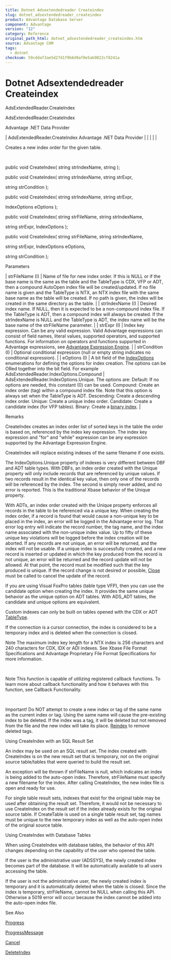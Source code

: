 ```yaml
---
title: Dotnet Adsextendedreader Createindex
slug: dotnet_adsextendedreader_createindex
product: Advantage Database Server
component: Advantage
version: "12"
category: Reference
original_path_html: dotnet_adsextendedreader_createindex.htm
source: Advantage CHM
tags:
  - dotnet
checksum: 59cddaf3ae5d27d1f9b6d9af8e5ab9822cf8241a
---
```


# Dotnet Adsextendedreader Createindex

AdsExtendedReader.CreateIndex

AdsExtendedReader.CreateIndex

Advantage .NET Data Provider

| AdsExtendedReader.CreateIndex  Advantage .NET Data Provider |  |  |  |  |

Creates a new index order for the given table.

 

public void CreateIndex{ string strIndexName, string );

public void CreateIndex( string strIndexName, string strExpr,

string strCondition );

public void CreateIndex( string strIndexName, string strExpr,

IndexOptions eOptions );

public void CreateIndex( string strFileName, string strIndexName,

string strExpr, IndexOptions );

public void CreateIndex( string strFileName, string strIndexName,

string strExpr, IndexOptions eOptions,

string strCondition );

Parameters

| strFileName (I) | Name of file for new index order. If this is NULL or if the base name is the same as the table and the TableType is CDX, VFP or ADT, then a compound AutoOpen index file will be created/updated. If no file name is given and the TableType is NTX, an NTX index file with the same base name as the table will be created. If no path is given, the index will be created in the same directory as the table. |
| strIndexName (I) | Desired index name. If NULL, then it is expected to be a non-compound index file. If the TableType is ADT, then a compound index will always be created. If the strIndexName is NULL and the TableType is ADT, the index name will be the base name of the strFileName parameter. |
| strExpr (I) | Index key expression. Can be any valid expression. Valid Advantage expressions can consist of field names, literal values, supported operators, and supported functions. For information on operators and functions supported in Advantage expressions, see [Advantage Expression Engine](master_advantage_expression_engine.md). |
| strCondition (I) | Optional conditional expression (null or empty string indicates no conditional expression). |
| eOptions (I) | A bit field of the [IndexOptions](dotnet_adsextendedreader_indexoptions.md) enumerations for defining the options for index creation. The options can be ORed together into the bit field. For example AdsExtendedReader.IndexOptions.Compound | AdsExtendedReader.IndexOptions.Unique.  The options are: Default: If no options are needed, this constant (0) can be used. Compound: Create an index order (tag) within a compound index file. Note that this option is always set when the TableType is ADT. Descending: Create a descending index order. Unique: Create a unique index order. Candidate: Create a candidate index (for VFP tables). Binary: Create a [binary index](master_binary_indexes.md). |

Remarks

CreateIndex creates an index order list of sorted keys in the table the order is based on, referenced by the index key expression. The index key expression and "for" and "while" expression can be any expression supported by the Advantage Expression Engine.

CreateIndex will replace existing indexes of the same filename if one exists.

The IndexOptions.Unique property of indexes is very different between DBF and ADT table types. With DBFs, an index order created with the Unique property will only include records that are referenced by unique values. If two records result in the identical key value, then only one of the records will be referenced by the index. The second is simply never added, and no error is reported. This is the traditional Xbase behavior of the Unique property.

With ADTs, an index order created with the Unique property enforces all records in the table to be referenced via a unique key. When creating the index order, if a record is found that would cause a non-unique key to be placed in the index, an error will be logged in the Advantage error log. That error log entry will indicate the record number, the tag name, and the index name associated with the non-unique index value. Up to fifty of these unique key violations will be logged before the index creation will be aborted. If any records are not unique, an error will be returned, and the index will not be usable. If a unique index is successfully created, and a new record is inserted or updated in which the key produced from the record is not unique, an error will be returned and the record update will not be allowed. At that point, the record must be modified such that the key produced is unique. If the record change is not desired or possible, [Close](dotnet_adsdatareader_close.md) must be called to cancel the update of the record.

If you are using Visual FoxPro tables (table type VFP), then you can use the candidate option when creating the index. It provides the same unique behavior as the unique option on ADT tables. With ADS\_ADT tables, the candidate and unique options are equivalent.

Custom indexes can only be built on tables opened with the CDX or ADT [TableType](dotnet_adsextendedreader_tabletype.md).

If the connection is a cursor connection, the index is considered to be a temporary index and is deleted when the connection is closed.

Note The maximum index key length for a NTX index is 256 characters and 240 characters for CDX, IDX or ADI indexes. See Xbase File Format Specifications and Advantage Proprietary File Format Specifications for more information.

 

Note This function is capable of utilizing registered callback functions. To learn more about callback functionality and how it behaves with this function, see Callback Functionality.

 

Important! Do NOT attempt to create a new index or tag of the same name as the current index or tag. Using the same name will cause the pre-existing index to be deleted. If the index was a tag, it will be deleted but not removed from the file and the new index will take its place. [Reindex](dotnet_adsextendedreader_reindex.md) to remove deleted tags.

Using CreateIndex with an SQL Result Set

An index may be used on an SQL result set. The index created with CreateIndex is on the new result set that is temporary, not on the original source table/tables that were queried to build the result set.

An exception will be thrown if strFileName is null, which indicates an index is being added to the auto-open index. Therefore, strFileName must specify a new filename for the index. After calling CreateIndex, the new index file is open and ready for use.

For single table result sets, indexes that exist for the original table may be used after obtaining the result set. Therefore, it would not be necessary to use CreateIndex on the result set if the index already exists for the original source table. If CreateTable is used on a single table result set, tag names must be unique to the new temporary index as well as the auto-open index of the original source table.

Using CreateIndex with Database Tables

When using CreateIndex with database tables, the behavior of this API changes depending on the capability of the user who opened the table.

If the user is the administrative user (ADSSYS), the newly created index becomes part of the database. It will be automatically available to all users accessing the table.

If the user is not the administrative user, the newly created index is temporary and it is automatically deleted when the table is closed. Since the index is temporary, strFileName, cannot be NULL when calling this API. Otherwise a 5019 error will occur because the index cannot be added into the auto-open index file.

See Also

[Progress](dotnet_adsextendedreader_progress.md)

[ProgressMessage](dotnet_adsextendedreader_progressmessage.md)

[Cancel](dotnet_adsextendedreader_cancel.md)

[DeleteIndex](dotnet_adsextendedreader_deleteindex.md)
